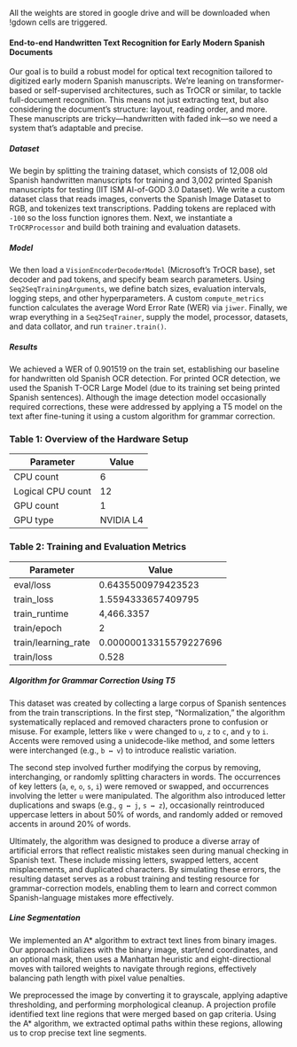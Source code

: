 All the weights are stored in google drive and will be downloaded when !gdown cells are triggered.

#### End-to-end Handwritten Text Recognition for Early Modern Spanish Documents

Our goal is to build a robust model for optical text recognition tailored to digitized early modern Spanish manuscripts. We’re leaning on transformer-based or self-supervised architectures, such as TrOCR or similar, to tackle full-document recognition. This means not just extracting text, but also considering the document’s structure: layout, reading order, and more. These manuscripts are tricky—handwritten with faded ink—so we need a system that’s adaptable and precise.

##### Dataset

We begin by splitting the training dataset, which consists of 12,008 old Spanish handwritten manuscripts for training and 3,002 printed Spanish manuscripts for testing (IIT ISM AI-of-GOD 3.0 Dataset). We write a custom dataset class that reads images, converts the Spanish Image Dataset to RGB, and tokenizes text transcriptions. Padding tokens are replaced with `-100` so the loss function ignores them. Next, we instantiate a `TrOCRProcessor` and build both training and evaluation datasets.

##### Model

We then load a `VisionEncoderDecoderModel` (Microsoft’s TrOCR base), set decoder and pad tokens, and specify beam search parameters. Using `Seq2SeqTrainingArguments`, we define batch sizes, evaluation intervals, logging steps, and other hyperparameters. A custom `compute_metrics` function calculates the average Word Error Rate (WER) via `jiwer`. Finally, we wrap everything in a `Seq2SeqTrainer`, supply the model, processor, datasets, and data collator, and run `trainer.train()`.

##### Results

We achieved a WER of 0.901519 on the train set, establishing our baseline for handwritten old Spanish OCR detection. For printed OCR detection, we used the Spanish T-OCR Large Model (due to its training set being printed Spanish sentences). Although the image detection model occasionally required corrections, these were addressed by applying a T5 model on the text after fine-tuning it using a custom algorithm for grammar correction.

### Table 1: Overview of the Hardware Setup

| Parameter         | Value    |
|-------------------|----------|
| CPU count         | 6        |
| Logical CPU count | 12       |
| GPU count         | 1        |
| GPU type          | NVIDIA L4 |

### Table 2: Training and Evaluation Metrics

| Parameter           | Value                  |
|---------------------|------------------------|
| eval/loss           | 0.6435500979423523     |
| train_loss          | 1.5594333657409795     |
| train_runtime       | 4,466.3357             |
| train/epoch         | 2                      |
| train/learning_rate | 0.00000013315579227696 |
| train/loss          | 0.528                  |

##### Algorithm for Grammar Correction Using T5

This dataset was created by collecting a large corpus of Spanish sentences from the train transcriptions. In the first step, “Normalization,” the algorithm systematically replaced and removed characters prone to confusion or misuse. For example, letters like `v` were changed to `u`, `z` to `c`, and `y` to `i`. Accents were removed using a unidecode-like method, and some letters were interchanged (e.g., `b ↔ v`) to introduce realistic variation.

The second step involved further modifying the corpus by removing, interchanging, or randomly splitting characters in words. The occurrences of key letters (`a`, `e`, `o`, `s`, `i`) were removed or swapped, and occurrences involving the letter `u` were manipulated. The algorithm also introduced letter duplications and swaps (e.g., `g ↔ j`, `s ↔ z`), occasionally reintroduced uppercase letters in about 50% of words, and randomly added or removed accents in around 20% of words.

Ultimately, the algorithm was designed to produce a diverse array of artificial errors that reflect realistic mistakes seen during manual checking in Spanish text. These include missing letters, swapped letters, accent misplacements, and duplicated characters. By simulating these errors, the resulting dataset serves as a robust training and testing resource for grammar-correction models, enabling them to learn and correct common Spanish-language mistakes more effectively.

##### Line Segmentation

We implemented an A* algorithm to extract text lines from binary images. Our approach initializes with the binary image, start/end coordinates, and an optional mask, then uses a Manhattan heuristic and eight-directional moves with tailored weights to navigate through regions, effectively balancing path length with pixel value penalties.

We preprocessed the image by converting it to grayscale, applying adaptive thresholding, and performing morphological cleanup. A projection profile identified text line regions that were merged based on gap criteria. Using the A* algorithm, we extracted optimal paths within these regions, allowing us to crop precise text line segments.
